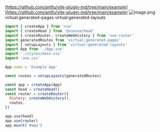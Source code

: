 [https://github.com/antfu/vite-plugin-md/tree/main/example](https://github.com/antfu/vite-plugin-md/tree/main/example)
![image.png](https://cdn.nlark.com/yuque/0/2022/png/28823371/1657423009295-6d18f446-97b6-4b19-b043-4b15dfa7f291.png#clientId=uc1dc4a4a-c5aa-4&from=paste&height=503&id=u348c3411&originHeight=629&originWidth=869&originalType=binary&ratio=1&rotation=0&showTitle=false&size=51632&status=done&style=none&taskId=udec1e823-3a51-4b03-a74e-84049b2e5f6&title=&width=695.2)
virtual:generated-pages
virtual:generated-layouts
```javascript
import { createApp } from 'vue'
import { createHead } from '@vueuse/head'
import { createRouter, createWebHistory } from 'vue-router'
import generatedRoutes from 'virtual:generated-pages'
import { setupLayouts } from 'virtual:generated-layouts'
import App from './App.vue'
import './styles/main.css'
import 'uno.css'

App.name = 'Example App'

const routes = setupLayouts(generatedRoutes)

const app = createApp(App)
const head = createHead()
const router = createRouter({
  history: createWebHistory(),
  routes,
})

app.use(head)
app.use(router)
app.mount('#app')
```
